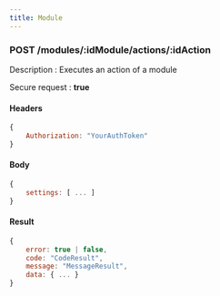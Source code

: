 ```yaml
---
title: Module
---
```


### **POST** /modules/:idModule/actions/:idAction

Description : Executes an action of a module

Secure request : **true**

#### Headers 

```js 
{
    Authorization: "YourAuthToken"
}
```

#### Body 

```js 
{
    settings: [ ... ]
}
```

#### Result 

```js 
{
    error: true | false,
    code: "CodeResult",
    message: "MessageResult",
    data: { ... }
}
```

